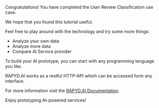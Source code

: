 Congratulations! You have completed the User Review Classification use case.

We hope that you found this tutorial useful. 

Feel free to play around with the technology and try some more things:

* Analyze your own data
* Analyze more data
* Compare AI Service provider

To build your AI prototype, you can start with any programming language you like. 

RAPYD.AI works as a restful HTTP-API which can be accessed form any interface.

For more information visit the [RAPYD.AI Documentation](https://www.rapyd.ai/docs/).

Enjoy prototyping AI-powered services!
